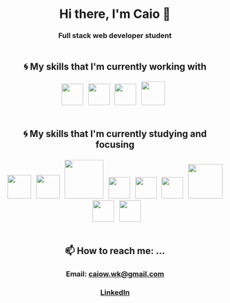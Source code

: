 # <div align=center>Hi there, I'm Caio 👋</div>
### <div align=center>Full stack web developer student</div><br/>


## <div align=center>:cyclone: My skills that I'm currently working with</div>
### <div align=center> <img src='https://seeklogo.com/images/N/nestjs-logo-09342F76C0-seeklogo.com.png' width='50' /> &nbsp;  <img src='https://upload.wikimedia.org/wikipedia/commons/thumb/4/4c/Typescript_logo_2020.svg/512px-Typescript_logo_2020.svg.png' width='50' /> &nbsp;  <img src='https://cdn.iconscout.com/icon/free/png-512/google-cloud-2038785-1721675.png' width='50' /> &nbsp;   <img src='https://avatars2.githubusercontent.com/u/1335026?v=3&s=400' width='55' /> &nbsp;  </div><br/>

## <div align=center>:cyclone: My skills that I'm currently studying and focusing</div>
### <div align=center>  <img src='https://seeklogo.com/images/R/react-logo-7B3CE81517-seeklogo.com.png' width='55' /> &nbsp; <img src='https://assets.vercel.com/image/upload/v1607554385/repositories/next-js/next-logo.png' width='55' /> &nbsp;   <img src='https://cdn.worldvectorlogo.com/logos/redux-saga.svg' width='90' /> &nbsp;    <img src='https://raw.githubusercontent.com/styled-components/brand/master/styled-components.png' width='50' /> &nbsp;   <img src='https://i.pinimg.com/originals/61/f5/e0/61f5e0d554161a814ddc713d3ff9c3fe.png' width='50' /> &nbsp;      <img src='https://seeklogo.com/images/N/nodejs-logo-FBE122E377-seeklogo.com.png' width='50' />  &nbsp;  <img src="![Uploading image.png…]()" width='80' /> &nbsp; <img src='https://www.iconfinder.com/data/icons/logos-brands-5/24/postgresql-512.png' width='50' />  &nbsp;  <img src='https://img.icons8.com/color/452/mongodb.png' width='50' /> </div><br/>


<!--
## <div align=center>🤔 I’m looking for help with ...</div>
### <div align=center></div><br/>
-->

## <div align=center>📫 How to reach me: ...</div>
### <div align=center>Email: caiow.wk@gmail.com</div>
### <div align=center>[LinkedIn](https://www.linkedin.com/in/kxk/)</div><br/>

